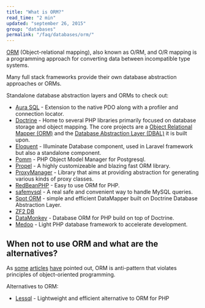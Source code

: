 ```yaml
---
title: "What is ORM?"
read_time: "2 min"
updated: "september 26, 2015"
group: "databases"
permalink: "/faq/databases/orm/"
---
```


[ORM](https://en.wikipedia.org/wiki/Object-relational_mapping) (Object-relational mapping), also known as O/RM, and O/R mapping is a programming approach for converting data between incompatible type systems.

Many full stack frameworks provide their own database abstraction approaches or ORMs.

Standalone database abstraction layers and ORMs to check out:

* [Aura SQL](https://github.com/auraphp/Aura.Sql) - Extension to the native PDO along with a profiler and connection locator.
* [Doctrine](http://www.doctrine-project.org/) - Home to several PHP libraries primarily focused on database storage and object mapping. The core projects are a [Object Relational Mapper (ORM)](http://www.doctrine-project.org/projects/orm.html) and the [Database Abstraction Layer (DBAL)](http://www.doctrine-project.org/projects/dbal.html) it is built upon.
* [Eloquent](https://github.com/illuminate/database) - Illuminate Database component, used in Laravel framework but also a standalone component.
* [Pomm](https://github.com/chanmix51/Pomm) - PHP Object Model Manager for Postgresql.
* [Propel](http://propelorm.org/) - A highly customizeable and blazing fast ORM library.
* [ProxyManager](https://github.com/Ocramius/ProxyManager) - Library that aims at providing abstraction for generating various kinds of proxy classes.
* [RedBeanPHP](http://redbeanphp.com/) - Easy to use ORM for PHP.
* [safemysql](https://github.com/colshrapnel/safemysql) - A real safe and convenient way to handle MySQL queries.
* [Spot ORM](http://phpdatamapper.com/) - simple and efficient DataMapper built on Doctrine Database Abstraction Layer.
* [ZF2 DB](http://packages.zendframework.com/docs/latest/manual/en/index.html#zend-db)
* [DataMonkey](https://github.com/devsdmf/datamonkey) - Database ORM for PHP build on top of Doctrine.
* [Medoo](http://medoo.in/) - Light PHP database framework to accelerate development.


## When not to use ORM and what are the alternatives?

As [some](http://www.yegor256.com/2014/12/01/orm-offensive-anti-pattern.html) [articles](http://seldo.com/weblog/2011/08/11/orm_is_an_antipattern) [have](http://en.wikipedia.org/wiki/Object-relational_impedance_mismatch) pointed out, ORM is anti-pattern that violates principles of object-oriented programming.

Alternatives to ORM:

* [Lessql](http://lessql.net/) - Lightweight and efficient alternative to ORM for PHP